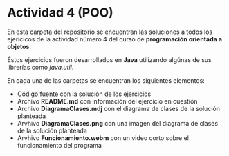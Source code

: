 # Actividad 4 (POO)

En esta carpeta del repositorio se encuentran las soluciones a todos los ejericicos de la actividad número 4 del curso de **programación orientada a objetos**.

Éstos ejercicios fueron desarrollados en **Java** utilizando algúnas de sus librerías como *java.util*.

En cada una de las carpetas se encuentran los siguientes elementos:
* Código fuente con la solución de los ejercicios
* Archivo **README.md** con información del ejercicio en cuestión
* Archivo **DiagramaClases.mdj** con el diagrama de clases de la solución planteada
* Arvhivo **DiagramaClases.png** con una imagen del diagrama de clases de la solución planteada
* Arvhivo **Funcionamiento.webm** con un video corto sobre el funcionamiento del programa
